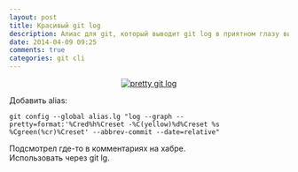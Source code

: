 ```yaml
---
layout: post
title: Красивый git log
description: Алиас для git, который выводит git log в приятном глазу виде
date: 2014-04-09 09:25
comments: true
categories: git cli
---
```

<p style="text-align: center;">
<a class="screenshot" href="http://monosnap.com/image/SjjpMWrXkdXmMwb4OYT0wyu3O6rxZB.png" rel="screenshot" style="margin: 0 auto;" title="Красивый git log"><img src="http://monosnap.com/image/SjjpMWrXkdXmMwb4OYT0wyu3O6rxZB.png" alt="pretty git log" style="max-width: 700px;" /></a>
</p>

Добавить alias:

	git config --global alias.lg "log --graph --pretty=format:'%Cred%h%Creset -%C(yellow)%d%Creset %s %Cgreen(%cr)%Creset' --abbrev-commit --date=relative"

Подсмотрел где-то в комментариях на хабре.  
Использовать через git lg.
